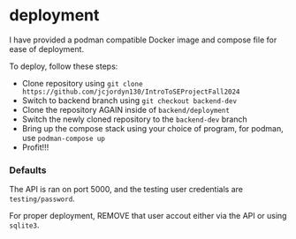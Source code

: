 # deployment
I have provided a podman compatible Docker image and compose file for ease of deployment.

To deploy, follow these steps:

- Clone repository using `git clone https://github.com/jcjordyn130/IntroToSEProjectFall2024`
- Switch to backend branch using `git checkout backend-dev`
- Clone the repository AGAIN inside of `backend/deployment`
- Switch the newly cloned repository to the `backend-dev` branch
- Bring up the compose stack using your choice of program, for podman, use `podman-compose up`
- Profit!!!

### Defaults
The API is ran on port 5000, and the testing user credentials are `testing/password`.

For proper deployment, REMOVE that user accout either via the API or using `sqlite3`.
